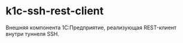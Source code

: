 # k1c-ssh-rest-client
Внешняя компонента 1С:Предприятие, реализующая REST-клиент внутри туннеля SSH.

